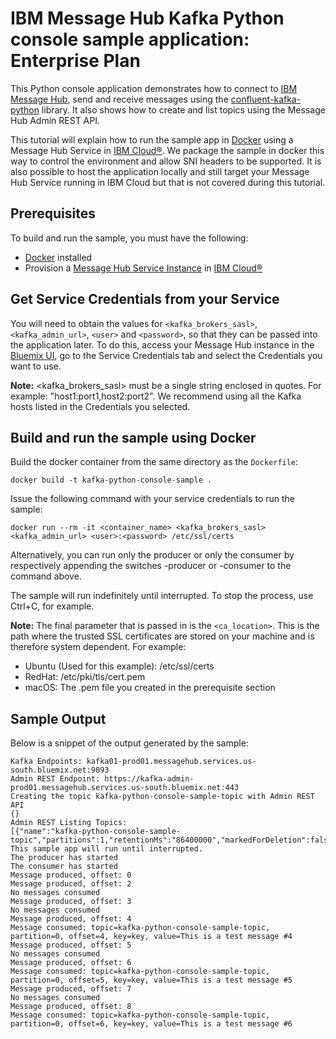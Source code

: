 # IBM Message Hub Kafka Python console sample application: Enterprise Plan
This Python console application demonstrates how to connect to [IBM Message Hub](https://console.ng.bluemix.net/docs/services/MessageHub/index.html), send and receive messages using the [confluent-kafka-python](https://github.com/confluentinc/confluent-kafka-python) library. It also shows how to create and list topics using the Message Hub Admin REST API.

This tutorial will explain how to run the sample app in [Docker](https://docs.docker.com/) using a Message Hub Service in [IBM Cloud®](https://console.ng.bluemix.net/). We package the sample in docker this way to control the environment and allow SNI headers to be supported. It is also possible to host the application locally and still target your Message Hub Service running in IBM Cloud but that is not covered during this tutorial.

## Prerequisites
To build and run the sample, you must have the following:
* [Docker](https://docs.docker.com/) installed
* Provision a [Message Hub Service Instance](https://console.ng.bluemix.net/catalog/services/message-hub/) in [IBM Cloud®](https://console.ng.bluemix.net/ss)

## Get Service Credentials from your Service
You will need to obtain  the values for `<kafka_brokers_sasl>`, `<kafka_admin_url>`, `<user>` and `<password>`, so that they can be passed into the application later. To do this, access your Message Hub instance in the [Bluemix UI](console.bluemix.net/dashboard/apps), go to the Service Credentials tab and select the Credentials you want to use.

**Note:** <kafka_brokers_sasl> must be a single string enclosed in quotes. For example: "host1:port1,host2:port2". We recommend using all the Kafka hosts listed in the Credentials you selected.

## Build and run the sample using Docker
Build the docker container from the same directory as the `Dockerfile`:
```
docker build -t kafka-python-console-sample .
```

Issue the following command with your service credentials to run the sample:
```
docker run --rm -it <container_name> <kafka_brokers_sasl> <kafka_admin_url> <user>:<password> /etc/ssl/certs
```

Alternatively, you can run only the producer or only the consumer by respectively appending the switches -producer or -consumer to the command above.

The sample will run indefinitely until interrupted. To stop the process, use Ctrl+C, for example.

**Note:** The final parameter that is passed in is the `<ca_location>`. This is the path where the trusted SSL certificates are stored on your machine and is therefore system dependent. For example:

* Ubuntu (Used for this example): /etc/ssl/certs
* RedHat: /etc/pki/tls/cert.pem
* macOS: The .pem file you created in the prerequisite section

## Sample Output
Below is a snippet of the output generated by the sample:

```
Kafka Endpoints: kafka01-prod01.messagehub.services.us-south.bluemix.net:9093
Admin REST Endpoint: https://kafka-admin-prod01.messagehub.services.us-south.bluemix.net:443
Creating the topic kafka-python-console-sample-topic with Admin REST API
{}
Admin REST Listing Topics:
[{"name":"kafka-python-console-sample-topic","partitions":1,"retentionMs":"86400000","markedForDeletion":false}]
This sample app will run until interrupted.
The producer has started
The consumer has started
Message produced, offset: 0
Message produced, offset: 2
No messages consumed
Message produced, offset: 3
No messages consumed
Message produced, offset: 4
Message consumed: topic=kafka-python-console-sample-topic, partition=0, offset=4, key=key, value=This is a test message #4
Message produced, offset: 5
No messages consumed
Message produced, offset: 6
Message consumed: topic=kafka-python-console-sample-topic, partition=0, offset=5, key=key, value=This is a test message #5
Message produced, offset: 7
No messages consumed
Message produced, offset: 8
Message consumed: topic=kafka-python-console-sample-topic, partition=0, offset=6, key=key, value=This is a test message #6
```